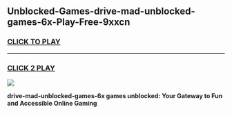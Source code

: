 
## Unblocked-Games-drive-mad-unblocked-games-6x-Play-Free-9xxcn
<h3>
<a href="https://premium76.site?title=drive-mad-unblocked-games-6x&ref=23A">CLICK TO PLAY</a></h3>
<hr>

<h3>
<a href="https://premium76.site?title=drive-mad-unblocked-games-6x&ref=23A">CLICK 2 PLAY</a>
  
</h3>

<a href="https://premium76.site?title=drive-mad-unblocked-games-6x&ref=23A"><img src="https://clearcache.store/games.png"></a>


**drive-mad-unblocked-games-6x games unblocked: Your Gateway to Fun and Accessible Online Gaming**
